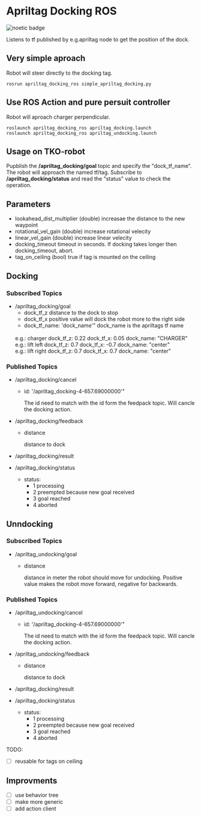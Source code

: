 # Apriltag Docking ROS
![noetic badge](https://github.com/JosefGst/apriltag_docking_ros/actions/workflows/noetic.yaml/badge.svg)

Listens to tf published by e.g.apriltag node to get the position of the dock.

## Very simple aproach
Robot will steer directly to the docking tag.

    rosrun apriltag_docking_ros simple_apriltag_docking.py
    
## Use ROS Action and pure persuit controller 
Robot will aproach charger perpendicular.

    roslaunch apriltag_docking_ros apriltag_docking.launch
    roslaunch apriltag_docking_ros apriltag_undocking.launch

## Usage on TKO-robot
Pupblish the **/apriltag_docking/goal** topic and specify the "dock_tf_name". The robot will approach the named tf/tag.
Subscribe to **/apriltag_docking/status** and read the "status" value to check the operation.

## Parameters
- lookahead_dist_multiplier (double)
increasae the distance to the new waypoint
- rotational_vel_gain (double)
increase rotational velecity
- linear_vel_gain (double)
increase linear velecity
- docking_timeout
timeout in seconds. If docking takes longer then docking_timeout, abort.
- tag_on_ceiling (bool)
true if tag is mounted on the ceiling

## Docking
### Subscribed Topics
- /apriltag_docking/goal
    - dock_tf_z
        distance to the dock to stop
    - dock_tf_x
        positive value will dock the robot more to the right side
    - dock_tf_name: 'dock_name'"
        dock_name is the apriltags tf name
    <br>
    e.g.: charger
        dock_tf_z: 0.22
        dock_tf_x: 0.05
        dock_name: "CHARGER"
    <br>
    e.g.: lift left
        dock_tf_z: 0.7
        dock_tf_x: -0.7
        dock_name: "center"
    <br>
    e.g.: lift right
        dock_tf_z: 0.7
        dock_tf_x: 0.7
        dock_name: "center"    
### Published Topics
- /apriltag_docking/cancel
    - id: '/apriltag_docking-4-657.69000000'"

        The id need to match with the id form the feedpack topic.
        Will cancle the docking action.

- /apriltag_docking/feedback
    - distance
        
        distance to dock

- /apriltag_docking/result
- /apriltag_docking/status
    - status:
        - 1 processing
        - 2 preempted because new goal received
        - 3 goal reached
        - 4 aborted

## Unndocking
### Subscribed Topics
- /apriltag_undocking/goal
    - distance

        distance in meter the robot should move for undocking. Positive value makes the robot move forward, negative for backwards.
### Published Topics
- /apriltag_undocking/cancel
    - id: '/apriltag_docking-4-657.69000000'"

        The id need to match with the id form the feedpack topic.
        Will cancle the docking action.

- /apriltag_undocking/feedback
     - distance
        
        distance to dock
        
- /apriltag_docking/result
- /apriltag_docking/status
    - status:
        - 1 processing
        - 2 preempted because new goal received
        - 3 goal reached
        - 4 aborted

TODO:
- [ ] reusable for tags on ceiling

## Improvments

- [ ] use behavior tree
- [ ] make more generic
- [ ] add action client